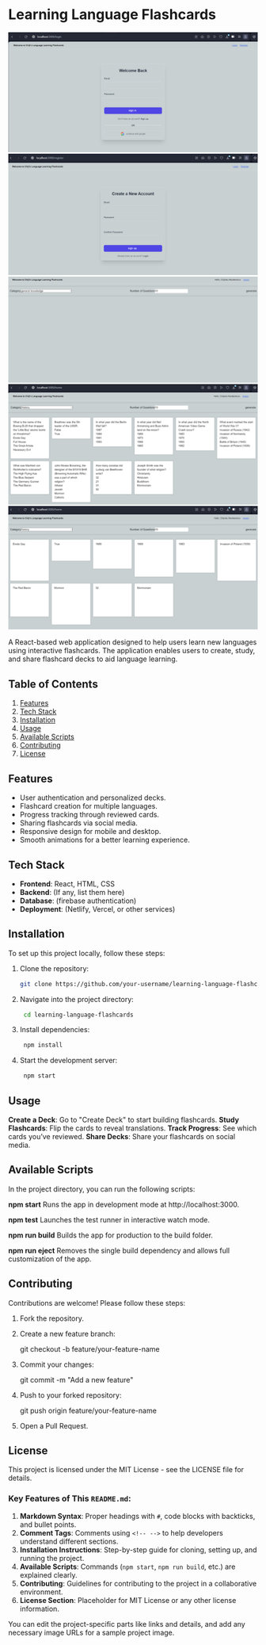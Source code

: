 # Learning Language Flashcards

![login](./login.png)
![register](./register.png)
![home](./home.png)
![unanswered-card-decks](./unanswered-card-decks.png)
![answered-card-decks](./answered-card-decks.png)

<!-- Project Description -->
A React-based web application designed to help users learn new languages using interactive flashcards. The application enables users to create, study, and share flashcard decks to aid language learning.

## Table of Contents
1. [Features](#features)
2. [Tech Stack](#tech-stack)
3. [Installation](#installation)
4. [Usage](#usage)
5. [Available Scripts](#available-scripts)
6. [Contributing](#contributing)
7. [License](#license)

## Features
<!-- List out the main features of the application -->
- User authentication and personalized decks.
- Flashcard creation for multiple languages.
- Progress tracking through reviewed cards.
- Sharing flashcards via social media.
- Responsive design for mobile and desktop.
- Smooth animations for a better learning experience.

## Tech Stack
<!-- Technologies used in the project -->
- **Frontend**: React, HTML, CSS
- **Backend**: (If any, list them here)
- **Database**: (firebase authentication)
- **Deployment**: (Netlify, Vercel, or other services)

## Installation
<!-- Instructions for setting up the project locally -->

To set up this project locally, follow these steps:

1. Clone the repository:
   ```bash
   git clone https://github.com/your-username/learning-language-flashcards.git
2. Navigate into the project directory:
   ```bash
    cd learning-language-flashcards
3. Install dependencies:
   ```bash
    npm install
4. Start the development server:
   ```bash
    npm start

## Usage
<!-- How to use the application -->

**Create a Deck**: Go to "Create Deck" to start building flashcards.
**Study Flashcards**: Flip the cards to reveal translations.
**Track Progress**: See which cards you’ve reviewed.
**Share Decks**: Share your flashcards on social media.

## Available Scripts

<!-- Commonly used NPM scripts with descriptions -->
In the project directory, you can run the following scripts:

**npm start**
Runs the app in development mode at http://localhost:3000.

**npm test**
Launches the test runner in interactive watch mode.

**npm run build**
Builds the app for production to the build folder.

**npm run eject**
Removes the single build dependency and allows full customization of the app.

## Contributing
<!-- Guidelines for contributing to the project -->
Contributions are welcome! Please follow these steps:

1. Fork the repository.
2. Create a new feature branch:

    git checkout -b feature/your-feature-name
3. Commit your changes:

    git commit -m "Add a new feature"
4. Push to your forked repository:

    git push origin feature/your-feature-name
5. Open a Pull Request.

## License
<!-- Licensing information -->
This project is licensed under the MIT License - see the LICENSE file for details.

### Key Features of This `README.md`:
1. **Markdown Syntax**: Proper headings with `#`, code blocks with backticks, and bullet points.
2. **Comment Tags**: Comments using `<!-- -->` to help developers understand different sections.
3. **Installation Instructions**: Step-by-step guide for cloning, setting up, and running the project.
4. **Available Scripts**: Commands (`npm start`, `npm run build`, etc.) are explained clearly.
5. **Contributing**: Guidelines for contributing to the project in a collaborative environment.
6. **License Section**: Placeholder for MIT License or any other license information.

You can edit the project-specific parts like links and details, and add any necessary image URLs for a sample project image.






